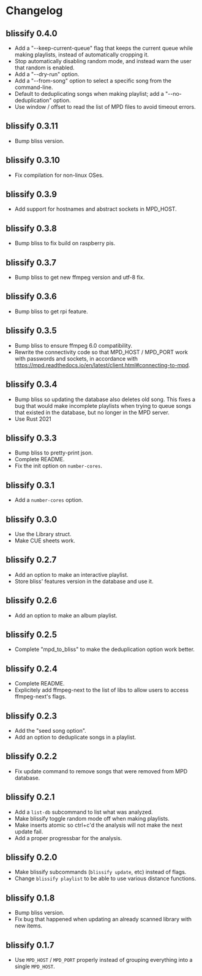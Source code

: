 # Changelog

## blissify 0.4.0
* Add a "--keep-current-queue" flag that keeps the current queue while making playlists,
  instead of automatically cropping it.
* Stop automatically disabling random mode, and instead warn the user that random is enabled.
* Add a "--dry-run" option.
* Add a "--from-song" option to select a specific song from the command-line.
* Default to deduplicating songs when making playlist; add a "--no-deduplication" option.
* Use window / offset to read the list of MPD files to avoid timeout errors.

## blissify 0.3.11
* Bump bliss version.

## blissify 0.3.10
* Fix compilation for non-linux OSes.

## blissify 0.3.9
* Add support for hostnames and abstract sockets in MPD_HOST.

## blissify 0.3.8
* Bump bliss to fix build on raspberry pis.

## blissify 0.3.7
* Bump bliss to get new ffmpeg version and utf-8 fix.

## blissify 0.3.6
* Bump bliss to get rpi feature.

## blissify 0.3.5
* Bump bliss to ensure ffmpeg 6.0 compatibility.
* Rewrite the connectivity code so that MPD_HOST / MPD_PORT work with passwords and
  sockets, in accordance with
  https://mpd.readthedocs.io/en/latest/client.html#connecting-to-mpd.

## blissify 0.3.4
* Bump bliss so updating the database also deletes old song.
  This fixes a bug that would make incomplete playlists when trying to queue
  songs that existed in the database, but no longer in the MPD server.
* Use Rust 2021

## blissify 0.3.3
* Bump bliss to pretty-print json.
* Complete README.
* Fix the init option on `number-cores`.

## blissify 0.3.1
* Add a `number-cores` option.

## blissify 0.3.0
* Use the Library struct.
* Make CUE sheets work.

## blissify 0.2.7
* Add an option to make an interactive playlist.
* Store bliss' features version in the database and use it.

## blissify 0.2.6
* Add an option to make an album playlist.

## blissify 0.2.5
* Complete "mpd_to_bliss" to make the deduplication option work better.

## blissify 0.2.4
* Complete README.
* Explicitely add ffmpeg-next to the list of libs to allow users
  to access ffmpeg-next's flags.

## blissify 0.2.3
* Add the "seed song option".
* Add an option to deduplicate songs in a playlist.

## blissify 0.2.2
* Fix update command to remove songs that were removed from MPD database.

## blissify 0.2.1
* Add a `list-db` subcommand to list what was analyzed.
* Make blissify toggle random mode off when making playlists.
* Make inserts atomic so ctrl+c'd the analysis will not make the next update
  fail.
* Add a proper progressbar for the analysis.

## blissify 0.2.0
* Make blissify subcommands (`blissify update`, etc) instead of flags.
* Change `blissify playlist` to be able to use various distance functions.

## blissify 0.1.8
* Bump bliss version.
* Fix bug that happened when updating an already scanned library with new items.

## blissify 0.1.7

* Use `MPD_HOST` / `MPD_PORT` properly instead of grouping everything into
  a single `MPD_HOST`.
